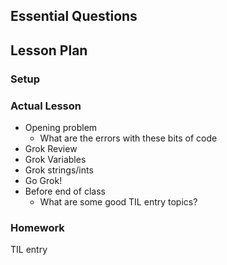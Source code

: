 ## Essential Questions

## Lesson Plan

### Setup

### Actual Lesson

- Opening problem
    - What are the errors with these bits of code
- Grok Review
- Grok Variables
- Grok strings/ints
- Go Grok!
- Before end of class
    - What are some good TIL entry topics?

### Homework

TIL entry